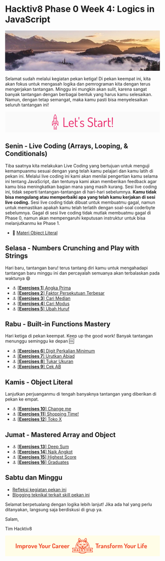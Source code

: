 # Hacktiv8 Phase 0 Week 4: Logics in JavaScript

![Header](assets/header-w1.jpg)

Selamat sudah melalui kegiatan pekan ketiga! Di pekan keempat ini, kita akan fokus untuk mengasah logika dan pemrograman kita dengan terus mengerjakan tantangan. Minggu ini mungkin akan sulit, karena sangat banyak tantangan dengan berbagai bentuk yang harus kamu selesaikan. Namun, dengan tetap semangat, maka kamu pasti bisa menyelesaikan seluruh tantangan ini!

![Let's start!](assets/start.png)

## Senin - Live Coding (Arrays, Looping, & Conditionals)

Tiba saatnya kita melakukan Live Coding yang bertujuan untuk menguji kemampuanmu sesuai dengan yang telah kamu pelajari dan kamu latih di pekan ini. Melalui live coding ini kami akan menilai pengertian kamu selama ini tentang JavaScript, dan tentunya kami akan memberikan feedback agar kamu bisa meningkatkan bagian mana yang masih kurang. Sesi live coding ini, tidak seperti tantangan-tantangan di hari-hari sebelumnya. **Kamu tidak bisa mengulang atau memperbaiki apa yang telah kamu kerjakan di sesi live coding.** Sesi live coding tidak dibuat untuk membuatmu gagal, namun untuk memastikan apakah kamu telah terlatih dengan soal-soal coderbyte sebelumnya. Gagal di sesi live coding tidak mutlak membuatmu gagal di Phase 0, namun akan mempengaruhi keputusan instruktur untuk bisa melanjutkanmu ke Phase 1.

- :notebook_with_decorative_cover:
[Materi Object Literal](/modules/js-object-literal.md)

## Selasa - Numbers Crunching and Play with Strings
Hari baru, tantangan baru! terus tantang diri kamu untuk mengahadapi tantangan baru minggu ini dan percayalah semuanya akan terbalaskan pada waktunya :smile:

- :anchor:
[[**Exercises 1**] Angka Prima](/modules/challenge-angka-prima.md)
- :anchor:
[[**Exercises 2**] Faktor Persekutuan Terbesar](/modules/challenge-faktor-persekutuan-terbesar.md)
- :anchor:
[[**Exercises 3**] Cari Median](/modules/challenge-cari-median.md)
- :anchor:
[[**Exercises 4**] Cari Modus](/modules/challenge-cari-modus.md)
- :anchor:
[[**Exercises 5**] Ubah Huruf](/modules/challenge-ubah-huruf.md)

## Rabu - Built-in Functions Mastery
Hari ketiga di pekan keempat. Keep up the good work! Banyak tantangan menunggu seminggu ke depan :cool:

- :anchor:
[[**Exercises 6**] Digit Perkalian Minimum](/modules/challenge-digit-perkalian-minimum.md)
- :anchor:
[[**Exercises 7**] Urutkan Abjad](/modules/challenge-urutkan-abjad.md)
- :anchor:
[[**Exercises 8**] Tukar Ukuran](/modules/challenge-tukar-besar-kecil.md)
- :anchor:
[[**Exercises 9**] Cek AB](/modules/challenge-cek-ab.md)

## Kamis - Object Literal
Lanjutkan perjuanganmu di tengah banyaknya tantangan yang diberikan di pekan ke empat.
- :anchor:
[[**Exercises 10**] Change me](modules/challenge-object-literal.md)
- :anchor:
[[**Exercises 11**] Shopping Time!](modules/challenge-shopping-time.md)
- :anchor:
[[**Exercises 12**] Toko X](modules/challenge-toko-x.md)


## Jumat - Mastered Array and Object
- :anchor: [[**Exercises 13**] Deep Sum](modules/challenge-deep-sum.md)
- :anchor: [[**Exercises 14**] Naik Angkot](modules/challenge-naik-angkot.md)
- :anchor: [[**Exercises 15**] Highest Score](modules/challenge-highest-score.md)
- :anchor: [[**Exercises 16**] Graduates](modules/challenge-graduates.md)

## Sabtu dan Minggu

- [Refleksi kegiatan pekan ini](https://github.com/hacktiv8/phase-0-activities/blob/master/modules/reflection.md)
- [Blogging teknikal terkait skill pekan ini](https://github.com/hacktiv8/phase-0-activities/blob/master/modules/blog.md)

Selamat berpetualang dengan logika lebih lanjut! Jika ada hal yang perlu ditanyakan, langsung saja berdiskusi di grup ya.

Salam,

Tim Hacktiv8

![Hacktiv8 Banner](assets/banner.png)
